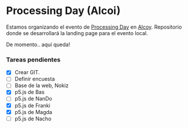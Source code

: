 
# Processing Day (Alcoi)

Estamos organizando el evento de [Processing Day](https://day.processing.org/) en [Alcoy](https://www.google.com/maps/place/Alcoy,+Alicante/@38.7005808,-0.4959241,14z/data=!3m1!4b1!4m5!3m4!1s0xd61864e204bb377:0x3270bc5ab4510472!8m2!3d38.6987066!4d-0.4810937).
Repositorio donde se desarrollará la landing page para el evento local.

De momento.. aquí queda!

### Tareas pendientes
- [x] Crear GIT.
- [ ] Definir encuesta
- [ ] Base de la web, Nokiz
- [X] p5.js de Bas
- [ ] p5.js de NanDo
- [X] p5.js de Franki
- [X] p5.js de Magda
- [ ] p5.js de Nacho
